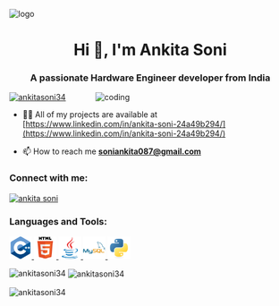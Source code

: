 ![logo](https://github.com/user-attachments/assets/3c436f08-6857-44de-b2d0-2256ac106d90)

<h1 align="center">Hi 👋, I'm Ankita Soni</h1>
<h3 align="center">A passionate Hardware Engineer developer from India</h3>
<img align ="right" alt="coding" width="350" src="https://github.com/user-attachments/assets/1cdd69ed-b7d1-422d-9625-b1ddd0aaaf72">
<p align="left"> <a href="https://github.com/ryo-ma/github-profile-trophy"><img src="https://github-profile-trophy.vercel.app/?username=ankitasoni34" alt="ankitasoni34" /></a> </p>

- 👨‍💻 All of my projects are available at [https://www.linkedin.com/in/ankita-soni-24a49b294/](https://www.linkedin.com/in/ankita-soni-24a49b294/)

- 📫 How to reach me **soniankita087@gmail.com**

<h3 align="left">Connect with me:</h3>
<p align="left">
<a href="https://linkedin.com/in/ankita soni" target="blank"><img align="center" src="https://raw.githubusercontent.com/rahuldkjain/github-profile-readme-generator/master/src/images/icons/Social/linked-in-alt.svg" alt="ankita soni" height="30" width="40" /></a>
</p>

<h3 align="left">Languages and Tools:</h3>
<p align="left"> <a href="https://www.w3schools.com/cpp/" target="_blank" rel="noreferrer"> <img src="https://raw.githubusercontent.com/devicons/devicon/master/icons/cplusplus/cplusplus-original.svg" alt="cplusplus" width="40" height="40"/> </a> <a href="https://www.w3.org/html/" target="_blank" rel="noreferrer"> <img src="https://raw.githubusercontent.com/devicons/devicon/master/icons/html5/html5-original-wordmark.svg" alt="html5" width="40" height="40"/> </a> <a href="https://www.java.com" target="_blank" rel="noreferrer"> <img src="https://raw.githubusercontent.com/devicons/devicon/master/icons/java/java-original.svg" alt="java" width="40" height="40"/> </a> <a href="https://www.mysql.com/" target="_blank" rel="noreferrer"> <img src="https://raw.githubusercontent.com/devicons/devicon/master/icons/mysql/mysql-original-wordmark.svg" alt="mysql" width="40" height="40"/> </a> <a href="https://www.python.org" target="_blank" rel="noreferrer"> <img src="https://raw.githubusercontent.com/devicons/devicon/master/icons/python/python-original.svg" alt="python" width="40" height="40"/> </a> </p>

<p><img align="left" src="https://github-readme-stats.vercel.app/api/top-langs?username=ankitasoni34&show_icons=true&locale=en&layout=compact" alt="ankitasoni34" /></p>

<p>&nbsp;<img align="center" src="https://github-readme-stats.vercel.app/api?username=ankitasoni34&show_icons=true&locale=en" alt="ankitasoni34" /></p>

<p><img align="center" src="https://github-readme-streak-stats.herokuapp.com/?user=ankitasoni34&" alt="ankitasoni34" /></p>

